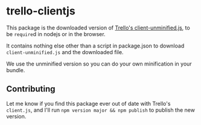 # trello-clientjs

This package is the downloaded version of [Trello's client-unminified.js](https://api.trello.com/1/client-unminified.js), to be `require`d in nodejs or in the browser.

It contains nothing else other than a script in package.json to download `client-unminified.js` and the downloaded file.

We use the unminified version so you can do your own minification in your bundle.

## Contributing

Let me know if you find this package ever out of date with Trello's `client.js`, and I'll run `npm version major && npm publish` to publish the new version.
